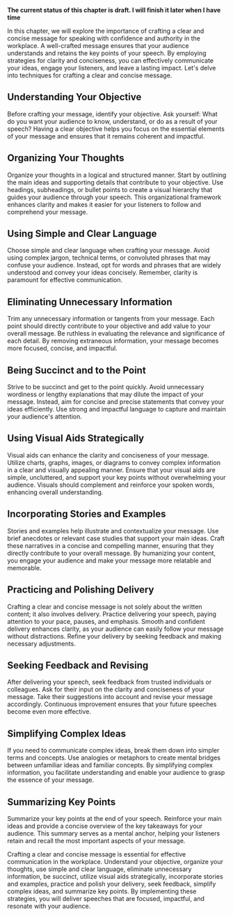 **The current status of this chapter is draft. I will finish it later when I have time**

In this chapter, we will explore the importance of crafting a clear and concise message for speaking with confidence and authority in the workplace. A well-crafted message ensures that your audience understands and retains the key points of your speech. By employing strategies for clarity and conciseness, you can effectively communicate your ideas, engage your listeners, and leave a lasting impact. Let's delve into techniques for crafting a clear and concise message.

Understanding Your Objective
----------------------------

Before crafting your message, identify your objective. Ask yourself: What do you want your audience to know, understand, or do as a result of your speech? Having a clear objective helps you focus on the essential elements of your message and ensures that it remains coherent and impactful.

Organizing Your Thoughts
------------------------

Organize your thoughts in a logical and structured manner. Start by outlining the main ideas and supporting details that contribute to your objective. Use headings, subheadings, or bullet points to create a visual hierarchy that guides your audience through your speech. This organizational framework enhances clarity and makes it easier for your listeners to follow and comprehend your message.

Using Simple and Clear Language
-------------------------------

Choose simple and clear language when crafting your message. Avoid using complex jargon, technical terms, or convoluted phrases that may confuse your audience. Instead, opt for words and phrases that are widely understood and convey your ideas concisely. Remember, clarity is paramount for effective communication.

Eliminating Unnecessary Information
-----------------------------------

Trim any unnecessary information or tangents from your message. Each point should directly contribute to your objective and add value to your overall message. Be ruthless in evaluating the relevance and significance of each detail. By removing extraneous information, your message becomes more focused, concise, and impactful.

Being Succinct and to the Point
-------------------------------

Strive to be succinct and get to the point quickly. Avoid unnecessary wordiness or lengthy explanations that may dilute the impact of your message. Instead, aim for concise and precise statements that convey your ideas efficiently. Use strong and impactful language to capture and maintain your audience's attention.

Using Visual Aids Strategically
-------------------------------

Visual aids can enhance the clarity and conciseness of your message. Utilize charts, graphs, images, or diagrams to convey complex information in a clear and visually appealing manner. Ensure that your visual aids are simple, uncluttered, and support your key points without overwhelming your audience. Visuals should complement and reinforce your spoken words, enhancing overall understanding.

Incorporating Stories and Examples
----------------------------------

Stories and examples help illustrate and contextualize your message. Use brief anecdotes or relevant case studies that support your main ideas. Craft these narratives in a concise and compelling manner, ensuring that they directly contribute to your overall message. By humanizing your content, you engage your audience and make your message more relatable and memorable.

Practicing and Polishing Delivery
---------------------------------

Crafting a clear and concise message is not solely about the written content; it also involves delivery. Practice delivering your speech, paying attention to your pace, pauses, and emphasis. Smooth and confident delivery enhances clarity, as your audience can easily follow your message without distractions. Refine your delivery by seeking feedback and making necessary adjustments.

Seeking Feedback and Revising
-----------------------------

After delivering your speech, seek feedback from trusted individuals or colleagues. Ask for their input on the clarity and conciseness of your message. Take their suggestions into account and revise your message accordingly. Continuous improvement ensures that your future speeches become even more effective.

Simplifying Complex Ideas
-------------------------

If you need to communicate complex ideas, break them down into simpler terms and concepts. Use analogies or metaphors to create mental bridges between unfamiliar ideas and familiar concepts. By simplifying complex information, you facilitate understanding and enable your audience to grasp the essence of your message.

Summarizing Key Points
----------------------

Summarize your key points at the end of your speech. Reinforce your main ideas and provide a concise overview of the key takeaways for your audience. This summary serves as a mental anchor, helping your listeners retain and recall the most important aspects of your message.

Crafting a clear and concise message is essential for effective communication in the workplace. Understand your objective, organize your thoughts, use simple and clear language, eliminate unnecessary information, be succinct, utilize visual aids strategically, incorporate stories and examples, practice and polish your delivery, seek feedback, simplify complex ideas, and summarize key points. By implementing these strategies, you will deliver speeches that are focused, impactful, and resonate with your audience.
